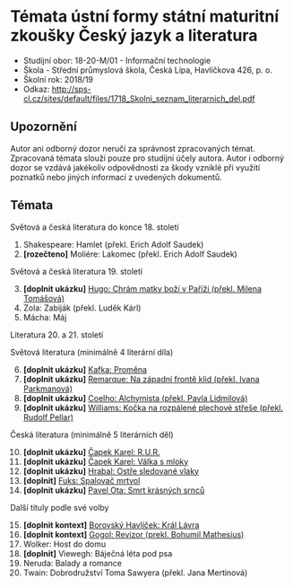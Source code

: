 # Témata ústní formy státní maturitní zkoušky Český jazyk a literatura
- Studijní obor: 18-20-M/01 - Informační technologie
- Škola - Střední průmyslová škola, Česká Lípa, Havlíčkova 426, p. o.
- Školní rok: 2018/19
- Odkaz: http://sps-cl.cz/sites/default/files/1718_Skolni_seznam_literarnich_del.pdf

## Upozornění
Autor ani odborný dozor neručí za správnost zpracovaných témat. Zpracovaná témata slouží pouze pro studijní účely autora. Autor i odborný dozor se vzdává jakékoliv odpovědnosti za škody vzniklé při využití poznatků nebo jiných informací z uvedených dokumentů.

## Témata
Světová a česká literatura do konce 18. století

1. Shakespeare: Hamlet (překl. Erich Adolf Saudek)
2. **[rozečteno]** Moliére: Lakomec (překl. Erich Adolf Saudek)

Světová a česká literatura 19. století

3. **[doplnit ukázku]** [Hugo: Chrám matky boží v Paříži (překl. Milena Tomášová)](https://github.com/jmeinlschmidt/maturita-sps-cl/blob/master/2018-2019/cesky-jazyk/hugo-chram_matky_bozi_v_parizi.md)
4. Zola: Zabiják (překl. Luděk Kárl)
5. Mácha: Máj

Literatura 20. a 21. století

Světová literatura (minimálně 4 literární díla)

6. **[doplnit ukázku]** [Kafka: Proměna](https://github.com/jmeinlschmidt/maturita-sps-cl/blob/master/2018-2019/cesky-jazyk/kafka-promena.md)
7. **[doplnit ukázku]** [Remarque: Na západní frontě klid (překl. Ivana Parkmanová)](https://github.com/jmeinlschmidt/maturita-sps-cl/blob/master/2018-2019/cesky-jazyk/remarque-na_zapadni_fronte_klid.md)
8. **[doplnit ukázku]** [Coelho: Alchymista (překl. Pavla Lidmilová)](https://github.com/jmeinlschmidt/maturita-sps-cl/blob/master/2018-2019/cesky-jazyk/coelho-alchymista.md)
9. **[doplnit ukázku]** [Williams: Kočka na rozpálené plechové střeše (překl. Rudolf Pellar)](https://github.com/jmeinlschmidt/maturita-sps-cl/blob/master/2018-2019/cesky-jazyk/williams-kocka_na_rozpalene_plechove_strese.md)

Česká literatura (minimálně 5 literárních děl)

10. **[doplnit ukázku]** [Čapek Karel: R.U.R.](https://github.com/jmeinlschmidt/maturita-sps-cl/blob/master/2018-2019/cesky-jazyk/karel-capek_rur.md)
11. **[doplnit ukázku]** [Čapek Karel: Válka s mloky](https://github.com/jmeinlschmidt/maturita-sps-cl/blob/master/2018-2019/cesky-jazyk/karel-capek_valka-s-mloky.md)
12. **[doplnit ukázku]** [Hrabal: Ostře sledované vlaky](https://github.com/jmeinlschmidt/maturita-sps-cl/blob/master/2018-2019/cesky-jazyk/bohumil-hrabal_ostre-sledovane-vlaky.md)
13. **[doplnit]** [Fuks: Spalovač mrtvol](https://github.com/jmeinlschmidt/maturita-sps-cl/blob/master/2018-2019/cesky-jazyk/fuks_spalovac-mrtvol.md)
14. **[doplnit ukázku]** [Pavel Ota: Smrt krásných srnců](https://github.com/jmeinlschmidt/maturita-sps-cl/blob/master/2018-2019/cesky-jazyk/ota-pavel_smrt-krasnych-srncu.md)

Další tituly podle své volby

15. **[doplnit kontext]** [Borovský Havlíček: Král Lávra](https://github.com/jmeinlschmidt/maturita-sps-cl/blob/master/2018-2019/cesky-jazyk/karel-havlicek-borovsky_kral-lavra.md)
16. **[doplnit kontext]** [Gogol: Revizor (prekl. Bohumil Mathesius)](https://github.com/jmeinlschmidt/maturita-sps-cl/blob/master/2018-2019/cesky-jazyk/gogol-revizor.md)
17. Wolker: Host do domu
18. **[doplnit]** Viewegh: Báječná léta pod psa
19. Neruda: Balady a romance
20. Twain: Dobrodružství Toma Sawyera (překl. Jana Mertinová)
